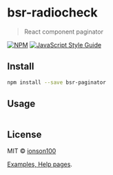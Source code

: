 # bsr-radiocheck

> React component paginator

[![NPM](https://img.shields.io/npm/v/bsr-radiocheck.svg)](https://www.npmjs.com/package/bsr-paginator) [![JavaScript Style Guide](https://img.shields.io/badge/code_style-standard-brightgreen.svg)](https://standardjs.com)

## Install

```bash
npm install --save bsr-paginator
```

## Usage

```tsx

```

## License

MIT © [ionson100](https://github.com/ionson100)



[Examples, Help pages](https://ionson100.github.io/wwwroot/index.html#page=15-1).
